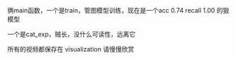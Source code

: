俩main函数，一个是train，管图模型训练，现在是一个acc 0.74 recall 1.00 的狠模型

一个是cat_exp，贼长，没什么可读性，远离它

所有的视频都保存在 visualization 请慢慢欣赏
